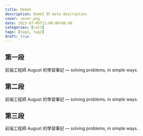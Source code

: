 ```yaml
---
title: Demo5
description: Demo5 的 meta description
cover: cover.png
date: 2022-07-05T11:00:00+08:00
categories: [cat3]
tags: [tag1, tag2]
draft: true
---
```


## 第一段
前端工程師 August 的學習筆記 — solving problems, in simple ways.

## 第二段
前端工程師 August 的學習筆記 — solving problems, in simple ways.

## 第三段
前端工程師 August 的學習筆記 — solving problems, in simple ways.